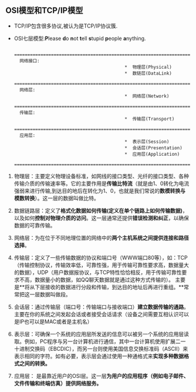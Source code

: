 ## OSI模型和TCP/IP模型
- TCP/IP包含很多协议,被认为是TCP/IP协议簇.
- OSI七层模型:**P**lease **d**o **n**ot **t**ell **s**tupid **p**eople **a**nything.

		===================================================================
		网络接口:
												*  物理层(Physical)
												*  数链层(DataLink)			
		===================================================================
		网络层:
												*  网络层(Network)
		===================================================================
		传输层:
												*  传输层(Transport)
		===================================================================
		应用层:
												*  表示层(Session)
												*  会话层(Presentation)
												*  应用层(Application)
		===================================================================




1. 物理层：主要定义物理设备标准，如网线的接口类型、光纤的接口类型、各种传输介质的传输速率等。它的主要作用是**传输比特流**（就是由1、0转化为电流强弱来进行传输,到达目的地后在转化为1、0，也就是我们常说的**数模转换与模数转换**）。这一层的数据叫做比特。
 　　
2. 数据链路层：定义了**格式化数据如何传输(定义在单个链路上如何传输数据)**，以及如何**控制对物理介质的访问**。这一层通常还提供**错误检测和纠正**，以确保数据的可靠传输。 　

3. 网络层：为在位于不同地理位置的网络中的**两个主机系统之间提供连接和路径选择**。
 　　
4. 传输层：定义了一些传输数据的协议和端口号（WWW端口80等），如：TCP（传输控制协议，传输效率低，可靠性强，用于传输可靠性要求高，数据量大的数据），UDP（用户数据报协议，与TCP特性恰恰相反，用于传输可靠性要求不高，数据量小的数据，如QQ聊天数据就是通过这种方式传输的）。 主要是**将从下层接收的数据进行分段和传输，到达目的地址后再进行重组。**常常把这一层数据叫做段。 
　　
5. 会话层：通过传输层（端口号：传输端口与接收端口）**建立数据传输的通路**。主要在你的系统之间发起会话或者接受会话请求（设备之间需要互相认识可以是IP也可以是MAC或者是主机名） 　　


6. 表示层：可确保一个系统的应用层所发送的信息可以被另一个系统的应用层读取。例如，PC程序与另一台计算机进行通信，其中一台计算机使用扩展二一十进制交换码（EBCDIC），而另一台则使用美国信息交换标准码（ASCII）来表示相同的字符。如有必要，表示层会通过使用一种通格式来**实现多种数据格式之间的转换。** 　
　
7. 应用层： 是最靠近用户的OSI层。这一层**为用户的应用程序（例如电子邮件、文件传输和终端仿真）提供网络服务。**





